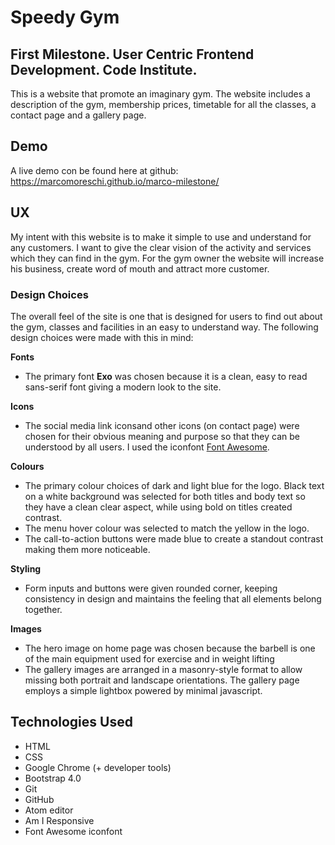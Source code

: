 # Speedy Gym


## First Milestone. User Centric Frontend Development. Code Institute.
This is a website that promote an imaginary gym. The website includes a description of the gym, membership prices, timetable for all the classes, a contact page and a gallery page.

## Demo
A live demo con be found here at github:  https://marcomoreschi.github.io/marco-milestone/

## UX
My intent with this website is to make it simple to use and understand for any customers. I want to give the clear vision of the activity and services which they can find in the gym.
For the gym owner the website will increase his business, create word of mouth and attract more customer.

### Design Choices

The overall feel of the site is one that is designed for users to find out about the gym, classes and facilities in an easy to understand way. The following design choices were made with this in mind:

**Fonts**

- The primary font **Exo** was chosen because it is a clean, easy to read sans-serif font giving a modern look to the site.


**Icons**

- The social media link iconsand other icons (on contact page) were chosen for their obvious meaning and purpose so that they can be understood by all users. I used the iconfont [Font Awesome](https://fontawesome.com/v4.7.0/).

**Colours**

- The primary colour choices of dark and light blue for the logo. Black text on a white background was selected for both titles and body text so they have a clean clear aspect, while using bold on titles created contrast.
- The menu hover colour was selected to match the yellow in the logo.
- The call-to-action buttons were made blue to create a standout contrast making them more noticeable.

**Styling**

- Form inputs and buttons were given rounded corner, keeping consistency in design and maintains the feeling that all elements belong together.

**Images**

- The hero image on home page was chosen because the barbell is one of the main equipment used for exercise and in weight lifting
- The gallery images are arranged in a masonry-style format to allow missing both portrait and landscape orientations.  The gallery page employs a simple lightbox powered by minimal javascript.

## Technologies Used
* HTML
* CSS
* Google Chrome (+ developer tools)
* Bootstrap 4.0
* Git
* GitHub
* Atom editor
* Am I Responsive
* Font Awesome iconfont